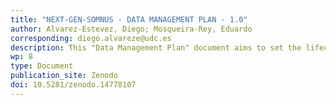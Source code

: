```yaml
---
title: "NEXT-GEN-SOMNUS - DATA MANAGEMENT PLAN - 1.0"
author: Alvarez-Estevez, Diego; Mosqueira-Rey, Eduardo
corresponding: diego.alvareze@udc.es
description: This "Data Management Plan" document aims to set the lifecycle management plan for handling research data that will be collected, generated, and/or processed within the context of the project "Next Generation Machine Learning Algorithms for the Analysis of Medical Sleep Recordings" (NEXT-GEN-SOMNUS) according to the "FAIR data" and "as open as possible, as closed as necessary" principles. 
wp: 8
type: Document
publication_site: Zenodo
doi: 10.5281/zenodo.14778107
---
```

